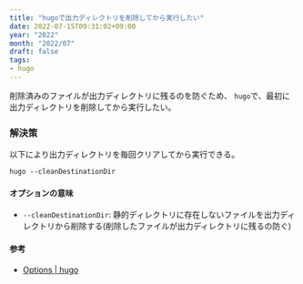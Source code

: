 ```yaml
---
title: "hugoで出力ディレクトリを削除してから実行したい"
date: 2022-07-15T09:31:02+09:00
year: "2022"
month: "2022/07"
draft: false
tags:
- hugo
---
```


削除済みのファイルが出力ディレクトリに残るのを防ぐため、
`hugo`で、最初に出力ディレクトリを削除してから実行したい。

<!--more-->

### 解決策

以下により出力ディレクトリを毎回クリアしてから実行できる。

~~~shell
hugo --cleanDestinationDir
~~~

#### オプションの意味

- `--cleanDestinationDir`: 静的ディレクトリに存在しないファイルを出力ディレクトリから削除する(削除したファイルが出力ディレクトリに残るの防ぐ)

#### 参考

- [Options | hugo](https://gohugo.io/commands/hugo/#options)
